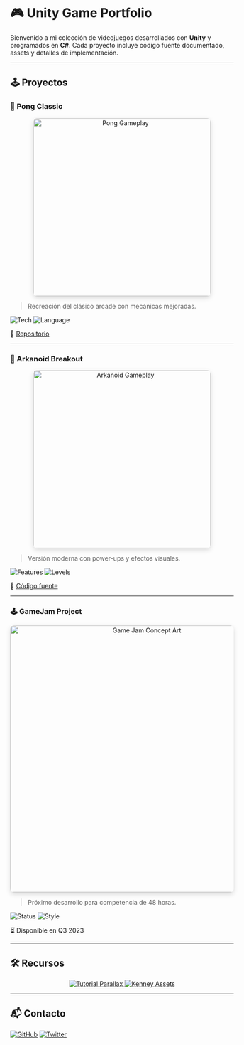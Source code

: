 # 🎮 Unity Game Portfolio

Bienvenido a mi colección de videojuegos desarrollados con **Unity** y programados en **C#**. Cada proyecto incluye código fuente documentado, assets y detalles de implementación.

---

## 🕹️ Proyectos

### 🏓 Pong Classic

<div align="center">
  <img src="https://i.imgur.com/LgsjDh8.gif" alt="Pong Gameplay" width="400" style="border-radius: 8px; box-shadow: 0 4px 12px rgba(0,0,0,0.15);"/>
</div>

> Recreación del clásico arcade con mecánicas mejoradas.

![Tech](https://img.shields.io/badge/Unity-2020.3+-black?logo=unity)
![Language](https://img.shields.io/badge/C%23-8.0+-239120?logo=csharp)

🔗 [Repositorio](https://github.com/MateoCarballo/Pong)

---

### 🧱 Arkanoid Breakout

<div align="center">
  <img src="https://i.imgur.com/5X3Zm5F.gif" alt="Arkanoid Gameplay" width="400" style="border-radius: 8px; box-shadow: 0 4px 12px rgba(0,0,0,0.15);"/>
</div>

> Versión moderna con power-ups y efectos visuales.

![Features](https://img.shields.io/badge/PowerUps-6+-brightgreen)
![Levels](https://img.shields.io/badge/Niveles-5-blue)

🔗 [Código fuente](https://github.com/MateoCarballo/Arkanoid)

---

### 🕹️ GameJam Project 

<div align="center">
  <img src="https://i.imgur.com/9pDz3jW.png" alt="Game Jam Concept Art" width="600" style="border-radius: 8px; box-shadow: 0 4px 12px rgba(0,0,0,0.15);"/>
</div>

> Próximo desarrollo para competencia de 48 horas.

![Status](https://img.shields.io/badge/Estado-En%20desarrollo-orange)
![Style](https://img.shields.io/badge/Estilo-Pixel%20Art-ff69b4)

⏳ Disponible en Q3 2023

---

## 🛠️ Recursos

<div align="center">
  <a href="https://youtu.be/CiUTHRVjBv0" target="_blank">
    <img src="https://img.shields.io/badge/Tutorial-Parallax_Scrolling-FF0000?logo=youtube" alt="Tutorial Parallax">
  </a>
  <a href="https://kenney.nl/" target="_blank">
    <img src="https://img.shields.io/badge/Assets-Kenney-4CAF50" alt="Kenney Assets">
  </a>
</div>

---

## 📬 Contacto

[![GitHub](https://img.shields.io/badge/GitHub-MateoCarballo-181717?logo=github)](https://github.com/MateoCarballo)
[![Twitter](https://img.shields.io/badge/Twitter-@Usuario-1DA1F2?logo=twitter)](https://twitter.com/)
